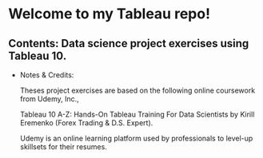 # Welcome to my Tableau repo!
## Contents: Data science project exercises using Tableau 10.
* Notes & Credits:

  Theses project exercises are based on the following online coursework from Udemy, Inc.,

  Tableau 10 A-Z: Hands-On Tableau Training For Data Scientists by Kirill Eremenko (Forex Trading & D.S. Expert).

  Udemy is an online learning platform used by professionals to level-up skillsets for their resumes.
